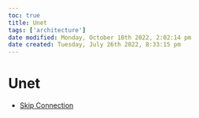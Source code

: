 ```yaml
---
toc: true
title: Unet
tags: ['architecture']
date modified: Monday, October 10th 2022, 2:02:14 pm
date created: Tuesday, July 26th 2022, 8:33:15 pm
---
```


# Unet
- [Skip Connection](Skip%20Connection.md)



